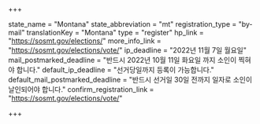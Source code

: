 +++

state_name = "Montana"
state_abbreviation = "mt"
registration_type = "by-mail"
translationKey = "Montana"
type = "register"
hp_link = "https://sosmt.gov/elections/"
more_info_link = "https://sosmt.gov/elections/vote/"
ip_deadline = "2022년 11월 7일 월요일"
mail_postmarked_deadline = "반드시 2022년 10월 11일 화요일 까지 소인이 찍혀야 합니다."
default_ip_deadline = "선거당일까지 등록이 가능합니다."
default_mail_postmarked_deadline = "반드시 선거일 30일 전까지 일자로 소인이 날인되어야 합니다."
confirm_registration_link = "https://sosmt.gov/elections/vote/"

+++